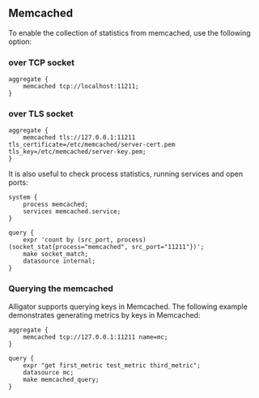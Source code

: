 ## Memcached

To enable the collection of statistics from memcached, use the following option:
### over TCP socket
```
aggregate {
    memcached tcp://localhost:11211;
}
```

### over TLS socket
```
aggregate {
    memcached tls://127.0.0.1:11211 tls_certificate=/etc/memcached/server-cert.pem tls_key=/etc/memcached/server-key.pem;
}
```

It is also useful to check process statistics, running services and open ports:
```
system {
    process memcached;
    services memcached.service;
}

query {
	expr 'count by (src_port, process) (socket_stat{process="memcached", src_port="11211"})';
	make socket_match;
	datasource internal;
}

```

### Querying the memcached

Alligator supports querying keys in Memcached. The following example demonstrates generating metrics by keys in Memcached:
```
aggregate {
    memcached tcp://127.0.0.1:11211 name=mc;
}

query {
    expr "get first_metric test_metric third_metric";
    datasource mc;
    make memcached_query;
}
```
